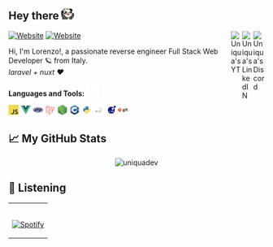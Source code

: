 ## Hey there <img src="https://raw.githubusercontent.com/UniquaDev/UniquaDev/main/hellopanda.gif" width="25px">
[![Website](https://img.shields.io/website?label=portfolio&style=for-the-badge&url=https://uniqua)](https://uniqua.xyz)
[![Website](https://img.shields.io/website?label=karmanhub&style=for-the-badge&url=https://karmanhub)](https://karmanhub.com)
<a href="https://discord.gg/HeA78DxBRU">
  <img align="right" alt="Uniqua's Discord" width="22px" src="https://raw.githubusercontent.com/peterthehan/peterthehan/master/assets/discord.svg" />
</a>
<a href="https://www.linkedin.com/in/lorenzo-cipolletti-15a110208/">
  <img align="right" alt="Uniqua's LinkedIN" width="22px" src="https://raw.githubusercontent.com/peterthehan/peterthehan/master/assets/linkedin.svg" />
</a>
<a href="https://www.youtube.com/channel/UClOroLB6ltO0zh7MK6TMk1g">
  <img align="right" alt="Uniqua's YT" width="22px" src="https://raw.githubusercontent.com/peterthehan/peterthehan/master/assets/youtube.svg" />
</a>

Hi, I'm Lorenzo!, a passionate reverse engineer Full Stack Web Developer 🪐 from Italy.<br>
*laravel + nuxt ❤️*

**Languages and Tools:**  <img src="https://raw.githubusercontent.com/UniquaDev/UniquaDev/main/pandahood.gif" width="25px">

<code><img height="20" src="https://raw.githubusercontent.com/github/explore/80688e429a7d4ef2fca1e82350fe8e3517d3494d/topics/javascript/javascript.png"></code>
<code><img height="20" src="https://raw.githubusercontent.com/github/explore/80688e429a7d4ef2fca1e82350fe8e3517d3494d/topics/vue/vue.png"></code>
<code><img height="20" src="https://raw.githubusercontent.com/github/explore/5c058a388828bb5fde0bcafd4bc867b5bb3f26f3/topics/php/php.png"></code>
<code><img height="20" src="https://raw.githubusercontent.com/github/explore/80688e429a7d4ef2fca1e82350fe8e3517d3494d/topics/laravel/laravel.png"></code>
<code><img height="20" src="https://raw.githubusercontent.com/github/explore/80688e429a7d4ef2fca1e82350fe8e3517d3494d/topics/nodejs/nodejs.png"></code>
<code><img height="20" src="https://raw.githubusercontent.com/github/explore/80688e429a7d4ef2fca1e82350fe8e3517d3494d/topics/cpp/cpp.png"></code>
<code><img height="20" src="https://raw.githubusercontent.com/github/explore/80688e429a7d4ef2fca1e82350fe8e3517d3494d/topics/python/python.png"></code>
<code><img height="20" src="https://raw.githubusercontent.com/github/explore/80688e429a7d4ef2fca1e82350fe8e3517d3494d/topics/mysql/mysql.png"></code>
<code><img height="20" src="https://raw.githubusercontent.com/github/explore/80688e429a7d4ef2fca1e82350fe8e3517d3494d/topics/lua/lua.png"></code>
<code><img height="20" src="https://raw.githubusercontent.com/github/explore/80688e429a7d4ef2fca1e82350fe8e3517d3494d/topics/git/git.png"></code>

## 📈 My GitHub Stats

<p align="center"> <img src="https://github-readme-stats.vercel.app/api?username=uniquadev&show_icons=true&theme=gotham" alt="uniquadev" /> </p>

## 🎵 Listening

<table align="center" width="100%">
  
  <tr>
  <td width="100%">
       
&nbsp; <br> [![Spotify](https://uniquadev.vercel.app/api/spotify)](https://open.spotify.com/user/ch5hldeabrvjawefcxvhdz0cu)

  </td>
</table>
